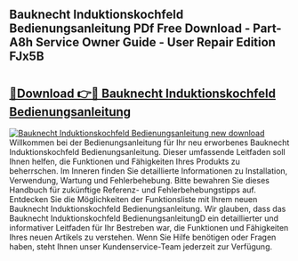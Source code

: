 ## Bauknecht Induktionskochfeld Bedienungsanleitung PDf Free Download - Part-A8h Service Owner Guide - User Repair Edition FJx5B

# <h2><a href="http://df1o20s.blite.top/?on=Bauknecht+Induktionskochfeld+Bedienungsanleitung">🔗Download 👉🔴 Bauknecht Induktionskochfeld Bedienungsanleitung</a></h2>

[![Bauknecht Induktionskochfeld Bedienungsanleitung new download](https://i.imgur.com/lujVjoI.png)](http://df1o20s.blite.top/?on=Bauknecht+Induktionskochfeld+Bedienungsanleitung)
Willkommen bei der Bedienungsanleitung für Ihr neu erworbenes Bauknecht Induktionskochfeld Bedienungsanleitung. Dieser umfassende Leitfaden soll Ihnen helfen, die Funktionen und Fähigkeiten Ihres Produkts zu beherrschen. Im Inneren finden Sie detaillierte Informationen zu Installation, Verwendung, Wartung und Fehlerbehebung. Bitte bewahren Sie dieses Handbuch für zukünftige Referenz- und Fehlerbehebungstipps auf. Entdecken Sie die Möglichkeiten der Funktionsliste mit Ihrem neuen Bauknecht Induktionskochfeld Bedienungsanleitung. Wir glauben, dass das Bauknecht Induktionskochfeld BedienungsanleitungD ein detaillierter und informativer Leitfaden für Ihr Bestreben war, die Funktionen und Fähigkeiten Ihres neuen Artikels zu verstehen. Wenn Sie Hilfe benötigen oder Fragen haben, steht Ihnen unser Kundenservice-Team jederzeit zur Verfügung.
